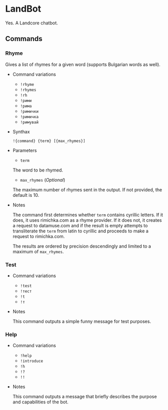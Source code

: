 # LandBot
Yes. A Landcore chatbot.

## Commands

### Rhyme

Gives a list of rhymes for a given word (supports Bulgarian words as well).

* Command variations

    * `!rhyme`
    * `!rhymes`
    * `!rh`
    * `!рими`
    * `!рима`
    * `!римички`
    * `!римичка`
    * `!римувай`


* Synthax

    `!{command} {term} [{max_rhymes}]`

* Parameters

    * `term`

    The word to be rhymed.

    * `max_rhymes` (*Optional*)

    The maximum number of rhymes sent in the output. If not provided, the default is 10.

* Notes

    The command first determines whether `term` contains cyrillic letters.
    If it does, it uses rimichka.com as a rhyme provider.
    If it does not, it creates a request to datamuse.com and if the result is empty attempts to transliterate the `term` from latin to cyrillic and proceeds to make a request to rimichka.com.

    The results are ordered by precision descendingly and limited to a maximum of `max_rhymes`.

### Test

* Command variations

    * `!test`
    * `!тест`
    * `!t`
    * `!т`


* Notes

    This command outputs a simple funny message for test purposes.

### Help

* Command variations

    * `!help`
    * `!introduce`
    * `!h`
    * `!?`
    * `!!`


* Notes

    This command outputs a message that briefly describes the purpose and capabilities of the bot.
